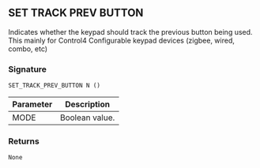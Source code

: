 ## SET TRACK PREV BUTTON

Indicates whether the keypad should track the previous button being used. This mainly for Control4 Configurable keypad devices (zigbee, wired, combo, etc)


### Signature

`SET_TRACK_PREV_BUTTON N ()`


| Parameter | Description |
| --- | --- |
| MODE | Boolean value. |


### Returns

`None`
